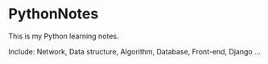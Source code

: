 # PythonNotes
This is my Python learning notes.

Include: Network, Data structure, Algorithm, Database, Front-end, Django ...
